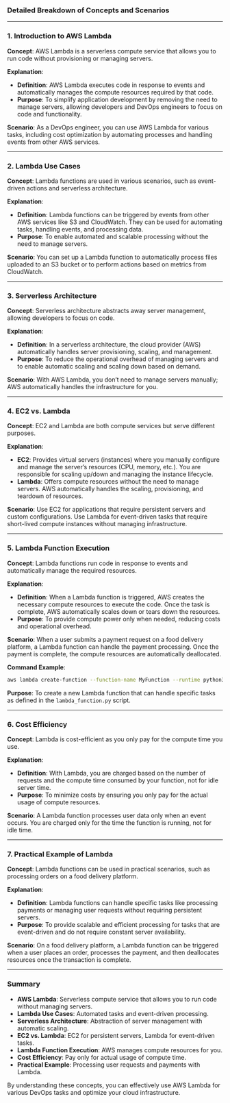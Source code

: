 ### Detailed Breakdown of Concepts and Scenarios

---

### 1. **Introduction to AWS Lambda**

**Concept**: AWS Lambda is a serverless compute service that allows you to run code without provisioning or managing servers.

**Explanation**:
- **Definition**: AWS Lambda executes code in response to events and automatically manages the compute resources required by that code.
- **Purpose**: To simplify application development by removing the need to manage servers, allowing developers and DevOps engineers to focus on code and functionality.

**Scenario**: As a DevOps engineer, you can use AWS Lambda for various tasks, including cost optimization by automating processes and handling events from other AWS services.

---

### 2. **Lambda Use Cases**

**Concept**: Lambda functions are used in various scenarios, such as event-driven actions and serverless architecture.

**Explanation**:
- **Definition**: Lambda functions can be triggered by events from other AWS services like S3 and CloudWatch. They can be used for automating tasks, handling events, and processing data.
- **Purpose**: To enable automated and scalable processing without the need to manage servers.

**Scenario**: You can set up a Lambda function to automatically process files uploaded to an S3 bucket or to perform actions based on metrics from CloudWatch.

---

### 3. **Serverless Architecture**

**Concept**: Serverless architecture abstracts away server management, allowing developers to focus on code.

**Explanation**:
- **Definition**: In a serverless architecture, the cloud provider (AWS) automatically handles server provisioning, scaling, and management.
- **Purpose**: To reduce the operational overhead of managing servers and to enable automatic scaling and scaling down based on demand.

**Scenario**: With AWS Lambda, you don’t need to manage servers manually; AWS automatically handles the infrastructure for you.

---

### 4. **EC2 vs. Lambda**

**Concept**: EC2 and Lambda are both compute services but serve different purposes.

**Explanation**:
- **EC2**: Provides virtual servers (instances) where you manually configure and manage the server’s resources (CPU, memory, etc.). You are responsible for scaling up/down and managing the instance lifecycle.
- **Lambda**: Offers compute resources without the need to manage servers. AWS automatically handles the scaling, provisioning, and teardown of resources.

**Scenario**: Use EC2 for applications that require persistent servers and custom configurations. Use Lambda for event-driven tasks that require short-lived compute instances without managing infrastructure.

---

### 5. **Lambda Function Execution**

**Concept**: Lambda functions run code in response to events and automatically manage the required resources.

**Explanation**:
- **Definition**: When a Lambda function is triggered, AWS creates the necessary compute resources to execute the code. Once the task is complete, AWS automatically scales down or tears down the resources.
- **Purpose**: To provide compute power only when needed, reducing costs and operational overhead.

**Scenario**: When a user submits a payment request on a food delivery platform, a Lambda function can handle the payment processing. Once the payment is complete, the compute resources are automatically deallocated.

**Command Example**:
```bash
aws lambda create-function --function-name MyFunction --runtime python3.8 --role arn:aws:iam::account-id:role/service-role/MyLambdaRole --handler lambda_function.lambda_handler --zip-file fileb://function.zip
```
**Purpose**: To create a new Lambda function that can handle specific tasks as defined in the `lambda_function.py` script.

---

### 6. **Cost Efficiency**

**Concept**: Lambda is cost-efficient as you only pay for the compute time you use.

**Explanation**:
- **Definition**: With Lambda, you are charged based on the number of requests and the compute time consumed by your function, not for idle server time.
- **Purpose**: To minimize costs by ensuring you only pay for the actual usage of compute resources.

**Scenario**: A Lambda function processes user data only when an event occurs. You are charged only for the time the function is running, not for idle time.

---

### 7. **Practical Example of Lambda**

**Concept**: Lambda functions can be used in practical scenarios, such as processing orders on a food delivery platform.

**Explanation**:
- **Definition**: Lambda functions can handle specific tasks like processing payments or managing user requests without requiring persistent servers.
- **Purpose**: To provide scalable and efficient processing for tasks that are event-driven and do not require constant server availability.

**Scenario**: On a food delivery platform, a Lambda function can be triggered when a user places an order, processes the payment, and then deallocates resources once the transaction is complete.

---

### Summary

- **AWS Lambda**: Serverless compute service that allows you to run code without managing servers.
- **Lambda Use Cases**: Automated tasks and event-driven processing.
- **Serverless Architecture**: Abstraction of server management with automatic scaling.
- **EC2 vs. Lambda**: EC2 for persistent servers, Lambda for event-driven tasks.
- **Lambda Function Execution**: AWS manages compute resources for you.
- **Cost Efficiency**: Pay only for actual usage of compute time.
- **Practical Example**: Processing user requests and payments with Lambda.

By understanding these concepts, you can effectively use AWS Lambda for various DevOps tasks and optimize your cloud infrastructure.